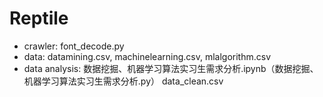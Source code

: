# Reptile


- crawler: font_decode.py
- data: datamining.csv, machinelearning.csv, mlalgorithm.csv
- data analysis: 数据挖掘、机器学习算法实习生需求分析.ipynb（数据挖掘、机器学习算法实习生需求分析.py） data_clean.csv
